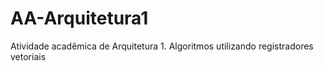 # AA-Arquitetura1
Atividade acadêmica de Arquitetura 1. Algoritmos utilizando registradores vetoriais 
